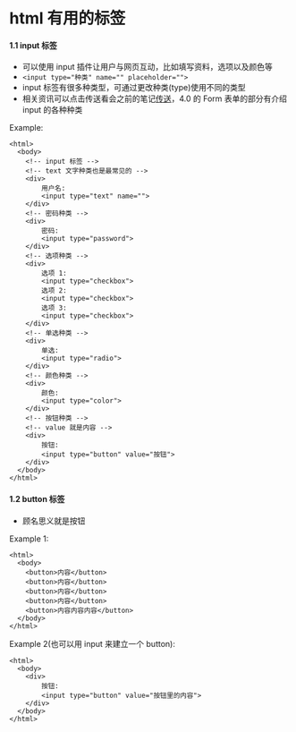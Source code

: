 # html 有用的标签

#### 1.1 input 标签
+ 可以使用 input 插件让用户与网页互动，比如填写资料，选项以及颜色等
+ ```<input type="种类" name="" placeholder="">```
+ input 标签有很多种类型，可通过更改种类(type)使用不同的类型
+ 相关资讯可以点击传送看会之前的笔记[传送](https://github.com/Tgc020202/Front-End-Learning/blob/main/demo/day%2004%20html%20table/Day%2004.md)，4.0 的 Form 表单的部分有介绍 input 的各种种类

Example:
```
<html>
  <body>
    <!-- input 标签 -->
    <!-- text 文字种类也是最常见的 -->
    <div>
        用户名:
        <input type="text" name="">
    </div>
    <!-- 密码种类 -->
    <div>
        密码:
        <input type="password">
    </div>
    <!-- 选项种类 -->
    <div>
        选项 1:
        <input type="checkbox">
        选项 2:
        <input type="checkbox">
        选项 3:
        <input type="checkbox">
    </div>
    <!-- 单选种类 -->
    <div>
        单选:
        <input type="radio">
    </div>
    <!-- 颜色种类 --> 
    <div>
        颜色:
        <input type="color">
    </div>
    <!-- 按钮种类 -->
    <!-- value 就是内容 -->
    <div>
        按钮:
        <input type="button" value="按钮">
    </div>
  </body>
</html>
```

#### 1.2 button 标签
+ 顾名思义就是按钮

Example 1:
```
<html>
  <body>
    <button>内容</button>
    <button>内容</button>
    <button>内容</button>
    <button>内容</button>
    <button>内容内容内容</button>
  </body>
</html>
```

Example 2(也可以用 input 来建立一个 button):
```
<html>
  <body>
    <div>
        按钮:
        <input type="button" value="按钮里的内容">
    </div>
  </body>
</html>
```
